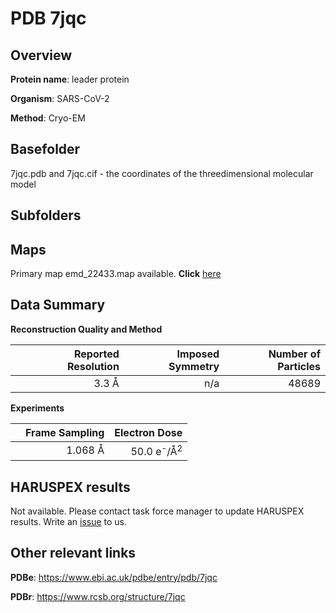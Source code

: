 # PDB 7jqc

## Overview

**Protein name**: leader protein

**Organism**: SARS-CoV-2

**Method**: Cryo-EM



## Basefolder

7jqc.pdb and 7jqc.cif - the coordinates of the threedimensional molecular model

## Subfolders









## Maps

Primary map emd_22433.map available. **Click** [here](http://ftp.wwpdb.org/pub/emdb/structures/EMD-22433/map/) 

## Data Summary
**Reconstruction Quality and Method**

|   | Reported Resolution | Imposed Symmetry | Number of Particles |
|---|-------------:|----------------:|--------------:|
|   |3.3 Å|n/a|48689|

**Experiments**

|   | Frame Sampling | Electron Dose |
|---|-------------:|----------------:|
|   |1.068 Å|50.0 e<sup>-</sup>/Å<sup>2</sup>|

## HARUSPEX results

Not available. Please contact task force manager to update HARUSPEX results. Write an [issue](https://github.com/thorn-lab/coronavirus_structural_task_force/issues) to us.

## Other relevant links 
**PDBe**:  https://www.ebi.ac.uk/pdbe/entry/pdb/7jqc
 
**PDBr**: https://www.rcsb.org/structure/7jqc 
